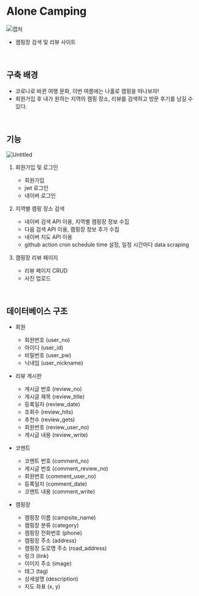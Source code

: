 # Alone Camping

![캡처](https://user-images.githubusercontent.com/56110972/131883289-956b7308-7389-485b-918a-ca8267f5124b.PNG)

- 캠핑장 검색 및 리뷰 사이트
<br>
  
## 구축 배경

- 코로나로 바뀐 여행 문화, 이번 여름에는 나홀로 캠핑을 떠나보자!
- 회원가입 후 내가 원하는 지역의 캠핑 장소, 리뷰를 검색하고 방문 후기를 남길 수 있다.
<br>
  
## 기능

![Untitled](https://user-images.githubusercontent.com/56110972/131882160-4bdefddd-91d9-4409-afea-380ba742903d.png)

1. 회원가입 및 로그인
    - 회원가입
    - jwt 로그인
    - 네이버 로그인

2. 지역별 캠핑 장소 검색
    - 네이버 검색 API 이용, 지역별 캠핑장 정보 수집
    - 다음 검색 API 이용, 캠핑장 정보 추가 수집
    - 네이버 지도 API 이용
    - github action cron schedule time 설정, 일정 시간마다 data scraping

3. 캠핑장 리뷰 페이지
    - 리뷰 페이지 CRUD
    - 사진 업로드
<br>
      
## 데이터베이스 구조 

* 회원
    * 회원번호 (user_no)
    * 아이디 (user_id)
    * 비밀번호 (user_pw)
    * 닉네임 (user_nickname)
    
* 리뷰 게시판
    * 게시글 번호 (review_no)
    * 게시글 제목 (review_title)
    * 등록일자 (review_date)
    * 조회수 (review_hits)
    * 추천수 (review_gets)
    * 회원번호 (review_user_no)
    * 게시글 내용 (review_write)
    
* 코멘트
    * 코멘트 번호 (comment_no)
    * 게시글 번호 (comment_review_no) 
    * 회원번호 (comment_user_no)
    * 등록일자 (comment_date)
    * 코맨트 내용  (comment_write)
  
* 캠핑장
    * 캠핑장 이름 (campsite_name)
    * 캠핑장 분류 (category)
    * 캠핑장 전화번호 (phone)
    * 캠핑장 주소 (address)
    * 캠핑장 도로명 주소 (road_address) 
    * 링크 (link)
    * 이미지 주소 (image)
    * 태그 (tag)
    * 상세설명 (description)
    * 지도 좌표 (x, y)  